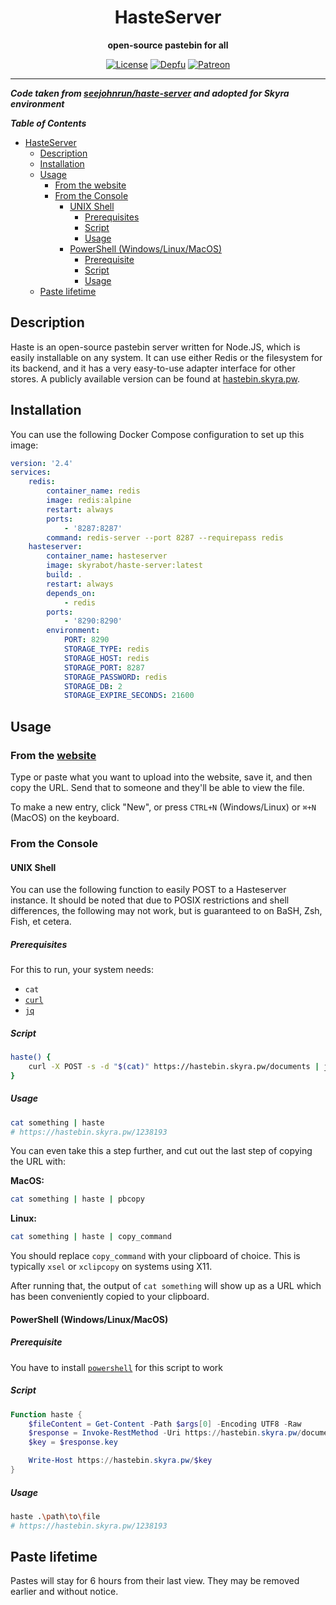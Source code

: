 <div align="center">

# HasteServer

**open-source pastebin for all**

[![License](https://img.shields.io/github/license/skyra-project/docker-images?logo=github&maxAge=3600&style=flat-square)](https://github.com/skyra-project/docker-images/blob/main/LICENSE.md)
[![Depfu](https://badges.depfu.com/badges/1fa296942ce74ea50e813495d4fc3343/count.svg)](https://depfu.com/github/skyra-project/docker-images?project_id=23823)
[![Patreon](https://img.shields.io/badge/donate-patreon-F96854.svg?logo=patreon)](https://donate.skyra.pw/patreon)

</div>

---

**_Code taken from [seejohnrun/haste-server](https://github.com/seejohnrun/haste-server) and adopted for Skyra environment_**

**_Table of Contents_**

-   [HasteServer](#hasteserver)
    -   [Description](#description)
    -   [Installation](#installation)
    -   [Usage](#usage)
        -   [From the website](#from-the-website)
        -   [From the Console](#from-the-console)
            -   [UNIX Shell](#unix-shell)
                -   [Prerequisites](#prerequisites)
                -   [Script](#script)
                -   [Usage](#usage-1)
            -   [PowerShell (Windows/Linux/MacOS)](#powershell-windowslinuxmacos)
                -   [Prerequisite](#prerequisite)
                -   [Script](#script-1)
                -   [Usage](#usage-2)
    -   [Paste lifetime](#paste-lifetime)

## Description

Haste is an open-source pastebin server written for Node.JS, which is easily
installable on any system. It can use either Redis or the filesystem for its
backend, and it has a very easy-to-use adapter interface for other stores. A
publicly available version can be found at [hastebin.skyra.pw][website].

## Installation

You can use the following Docker Compose configuration to set up this image:

```yaml
version: '2.4'
services:
    redis:
        container_name: redis
        image: redis:alpine
        restart: always
        ports:
            - '8287:8287'
        command: redis-server --port 8287 --requirepass redis
    hasteserver:
        container_name: hasteserver
        image: skyrabot/haste-server:latest
        build: .
        restart: always
        depends_on:
            - redis
        ports:
            - '8290:8290'
        environment:
            PORT: 8290
            STORAGE_TYPE: redis
            STORAGE_HOST: redis
            STORAGE_PORT: 8287
            STORAGE_PASSWORD: redis
            STORAGE_DB: 2
            STORAGE_EXPIRE_SECONDS: 21600
```

## Usage

### From the [website]

Type or paste what you want to upload into the website, save it, and then copy
the URL. Send that to someone and they'll be able to view the file.

To make a new entry, click "New", or press `CTRL+N` (Windows/Linux) or `⌘+N` (MacOS) on the keyboard.

### From the Console

#### UNIX Shell

You can use the following function to easily POST to a Hasteserver instance.
It should be noted that due to POSIX restrictions and shell differences, the
following may not work, but is guaranteed to on BaSH, Zsh, Fish, et cetera.

##### Prerequisites

For this to run, your system needs:

-   `cat`
-   [`curl`](https://github.com/curl/curl)
-   [`jq`](https://github.com/stedolan/jq)

##### Script

```sh
haste() {
	curl -X POST -s -d "$(cat)" https://hastebin.skyra.pw/documents | jq --raw-output '.key' | { read key; echo "https://hastebin.skyra.pw/${key}"; }
}
```

##### Usage

```sh
cat something | haste
# https://hastebin.skyra.pw/1238193
```

You can even take this a step further, and cut out the last step of copying the
URL with:

**MacOS:**

```sh
cat something | haste | pbcopy
```

**Linux:**

```sh
cat something | haste | copy_command
```

You should replace `copy_command` with your clipboard of choice. This is
typically `xsel` or `xclipcopy` on systems using X11.

After running that, the output of `cat something` will show up as a URL
which has been conveniently copied to your clipboard.

#### PowerShell (Windows/Linux/MacOS)

##### Prerequisite

You have to install [`powershell`](https://github.com/PowerShell/powershell/releases/latest) for this script to work

##### Script

```ps1
Function haste {
	$fileContent = Get-Content -Path $args[0] -Encoding UTF8 -Raw
	$response = Invoke-RestMethod -Uri https://hastebin.skyra.pw/documents -Method POST -Body $fileContent
	$key = $response.key

	Write-Host https://hastebin.skyra.pw/$key
}
```

##### Usage

```sh
haste .\path\to\file
# https://hastebin.skyra.pw/1238193
```

## Paste lifetime

Pastes will stay for 6 hours from their last view. They may be removed earlier
and without notice.

[website]: http://hastebin.skyra.pw
